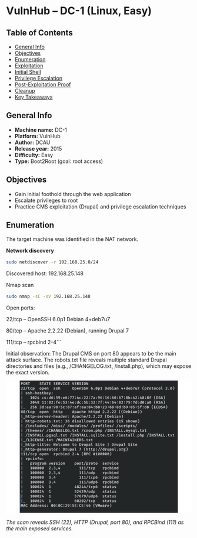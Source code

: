 # VulnHub – DC-1 (Linux, Easy)

## Table of Contents
- [General Info](#general-info)
- [Objectives](#objectives)
- [Enumeration](#enumeration)
- [Exploitation](#exploitation)
- [Initial Shell](#initial-shell)
- [Privilege Escalation](#privilege-escalation)
- [Post-Exploitation Proof](#post-exploitation-proof)
- [Cleanup](#cleanup)
- [Key Takeaways](#key-takeaways)

## General Info
- **Machine name:** DC-1  
- **Platform:** VulnHub  
- **Author:** DCAU  
- **Release year:** 2015  
- **Difficulty:** Easy  
- **Type:** Boot2Root (goal: root access)  

## Objectives
- Gain initial foothold through the web application  
- Escalate privileges to root  
- Practice CMS exploitation (Drupal) and privilege escalation techniques  

## Enumeration
The target machine was identified in the NAT network.

**Network discovery**  
```bash
sudo netdiscover -r 192.168.25.0/24
```
Discovered host: 192.168.25.148

Nmap scan

```bash
sudo nmap -sC -sV 192.168.25.148
```
Open ports:

22/tcp – OpenSSH 6.0p1 Debian 4+deb7u7

80/tcp – Apache 2.2.22 (Debian), running Drupal 7

111/tcp – rpcbind 2-4```

Initial observation:
The Drupal CMS on port 80 appears to be the main attack surface. The robots.txt file reveals multiple standard Drupal directories and files (e.g., /CHANGELOG.txt, /install.php), which may expose the exact version.

![Nmap scan](./images/01_nmap.png)

_The scan reveals SSH (22), HTTP (Drupal, port 80), and RPCBind (111) as the main exposed services._

